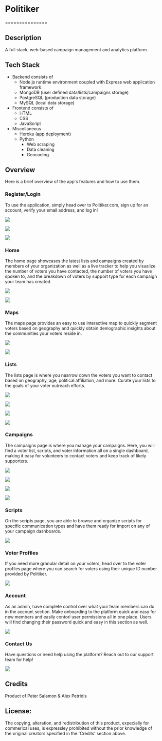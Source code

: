 # Politiker
===============	

## Description
A full stack, web-based campaign management and analytics platform.

## Tech Stack
* Backend consists of 
   * Node.js runtime environment coupled with Express web application framework
   * MongoDB (user defined data/lists/campaigns storage)
   * PostgreSQL (production data storage)
   * MySQL (local data storage)
* Frontend consists of 
   * HTML
   * CSS
   * JavaScript
* Miscellaneous
	* Heroku (app deployment)
	* Python
		* Web scraping
		* Data cleaning
		* Geocoding
 
## Overview

Here is a brief overview of the app's features and how to use them. 

### Register/Login

To use the application, simply head over to Politiker.com, sign up for an account, verify your email address, and log in!

![](public/img/register.png)

![](public/img/confirm_email.png)

![](public/img/login.png)

### Home

The home page showcases the latest lists and campaigns created by members of your organization as well as a live tracker to help you visualize the number of voters you have contacted, the number of voters you have spoken to, and the breakdown of voters by support type for each campaign your team has created. 

![](public/img/home_1.gif)

![](public/img/home_2.gif)

### Maps

The maps page provides an easy to use interactive map to quickly segment voters based on geography and quickly obtain demographic insights about the communities your voters reside in.

![](public/img/maps_1.gif)

![](public/img/maps_2.gif)

### Lists

The lists page is where you naarrow down the voters you want to contact based on geography, age, political affiliation, and more. Curate your lists to the goals of your voter outreach efforts.

![](public/img/lists_1.gif)

![](public/img/lists_2.gif)

![](public/img/lists_3.gif)

![](public/img/lists_4.gif)

### Campaigns

The campaigns page is where you manage your campaigns. Here, you will find a voter list, scripts, and voter information all on a single dashboard, making it easy for volunteers to contact voters and keep track of likely supporters.

![](public/img/campaigns_1.gif)

![](public/img/campaigns_2.gif)

![](public/img/campaigns_3.gif)

![](public/img/campaigns_4.gif)

### Scripts

On the scripts page, you are able to browse and organize scripts for specific communication types and have them ready for import on any of your campaign dashboards.

![](public/img/scripts.png)

### Voter Profiles

If you need more granular detail on your voters, head over to the voter profiles page where you can search for voters using their unique ID number provided by Politiker. 

![](public/img/voter_profile.png)

### Account

As an admin, have complete control over what your team members can do in the account section. Make onboarding to the platform quick and easy for new members and easily contorl user permissions all in one place. Users will find changing their password quick and easy in this section as well.  

![](public/img/account.png)

### Contact Us

Have questions or need help using the platform? Reach out to our support team for help!

![](public/img/contact.png)

## Credits 
Product of Peter Salamon & Alex Petridis

## License: 
The copying, alteration, and redistribution of this product, expecially for commerical uses, is expressley prohibited without the prior knowledge of the original creators specified in the 'Credits' section above.
